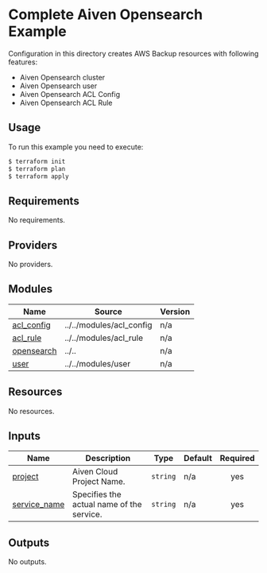 # Complete Aiven Opensearch Example

Configuration in this directory creates AWS Backup resources with following features:

- Aiven Opensearch cluster
- Aiven Opensearch user
- Aiven Opensearch ACL Config
- Aiven Opensearch ACL Rule

## Usage

To run this example you need to execute:

```bash
$ terraform init
$ terraform plan
$ terraform apply
```

<!-- BEGIN_TF_DOCS -->
## Requirements

No requirements.

## Providers

No providers.

## Modules

| Name | Source | Version |
|------|--------|---------|
| <a name="module_acl_config"></a> [acl\_config](#module\_acl\_config) | ../../modules/acl_config | n/a |
| <a name="module_acl_rule"></a> [acl\_rule](#module\_acl\_rule) | ../../modules/acl_rule | n/a |
| <a name="module_opensearch"></a> [opensearch](#module\_opensearch) | ../.. | n/a |
| <a name="module_user"></a> [user](#module\_user) | ../../modules/user | n/a |

## Resources

No resources.

## Inputs

| Name | Description | Type | Default | Required |
|------|-------------|------|---------|:--------:|
| <a name="input_project"></a> [project](#input\_project) | Aiven Cloud Project Name. | `string` | n/a | yes |
| <a name="input_service_name"></a> [service\_name](#input\_service\_name) | Specifies the actual name of the service. | `string` | n/a | yes |

## Outputs

No outputs.
<!-- END_TF_DOCS -->